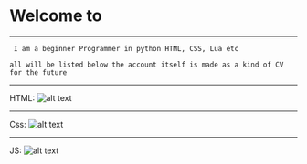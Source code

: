 # Welcome to 
____
  ``` I am a beginner Programmer in python HTML, CSS, Lua etc``` 

   ```all will be listed below the account itself is made as a kind of CV for the future```
___
HTML: 
![alt text](https://github.com/DBOYttt/DBOYttt/blob/main/pobrane.png?raw=true "Logo Title Text 1")
____
Css: 
![alt text](https://github.com/DBOYttt/DBOYttt/blob/main/css_nowe_logo.png?raw=true "Logo Title Text 1")
____
JS: 
![alt text](https://github.com/DBOYttt/DBOYttt/blob/main/js-logo-300x300.png?raw=true "Logo Title Text 1")

